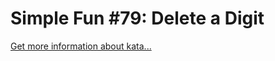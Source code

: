 Simple Fun #79: Delete a Digit
=
[Get more information about kata...](https://www.codewars.com//kata//kata/5894318275f2c75695000146)